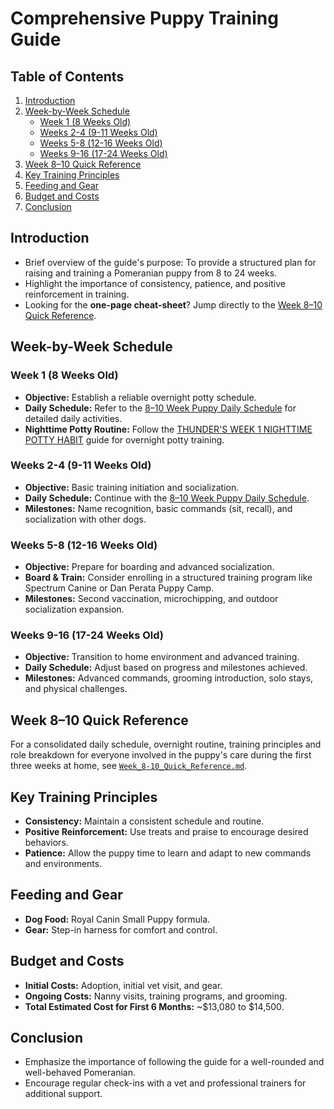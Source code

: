 # Comprehensive Puppy Training Guide

## Table of Contents
1. [Introduction](#introduction)
2. [Week-by-Week Schedule](#week-by-week-schedule)
   - [Week 1 (8 Weeks Old)](#week-1-8-weeks-old)
   - [Weeks 2-4 (9-11 Weeks Old)](#weeks-2-4-9-11-weeks-old)
   - [Weeks 5-8 (12-16 Weeks Old)](#weeks-5-8-12-16-weeks-old)
   - [Weeks 9-16 (17-24 Weeks Old)](#weeks-9-16-17-24-weeks-old)
3. [Week 8–10 Quick Reference](#week-8-10-quick-reference)
4. [Key Training Principles](#key-training-principles)
5. [Feeding and Gear](#feeding-and-gear)
6. [Budget and Costs](#budget-and-costs)
7. [Conclusion](#conclusion)

## Introduction
- Brief overview of the guide's purpose: To provide a structured plan for raising and training a Pomeranian puppy from 8 to 24 weeks.
- Highlight the importance of consistency, patience, and positive reinforcement in training.
- Looking for the **one-page cheat-sheet**? Jump directly to the [Week 8–10 Quick Reference](#week-8-10-quick-reference).

## Week-by-Week Schedule

### Week 1 (8 Weeks Old)
- **Objective:** Establish a reliable overnight potty schedule.
- **Daily Schedule:** Refer to the [8–10 Week Puppy Daily Schedule](Puppy_Schedule_8-10_Weeks.md) for detailed daily activities.
- **Nighttime Potty Routine:** Follow the [THUNDER'S WEEK 1 NIGHTTIME POTTY HABIT](Nightime%20Guide) guide for overnight potty training.

### Weeks 2-4 (9-11 Weeks Old)
- **Objective:** Basic training initiation and socialization.
- **Daily Schedule:** Continue with the [8–10 Week Puppy Daily Schedule](Puppy_Schedule_8-10_Weeks.md).
- **Milestones:** Name recognition, basic commands (sit, recall), and socialization with other dogs.

### Weeks 5-8 (12-16 Weeks Old)
- **Objective:** Prepare for boarding and advanced socialization.
- **Board & Train:** Consider enrolling in a structured training program like Spectrum Canine or Dan Perata Puppy Camp.
- **Milestones:** Second vaccination, microchipping, and outdoor socialization expansion.

### Weeks 9-16 (17-24 Weeks Old)
- **Objective:** Transition to home environment and advanced training.
- **Daily Schedule:** Adjust based on progress and milestones achieved.
- **Milestones:** Advanced commands, grooming introduction, solo stays, and physical challenges.

## Week 8–10 Quick Reference

For a consolidated daily schedule, overnight routine, training principles and role breakdown for everyone involved in the puppy's care during the first three weeks at home, see [`Week_8-10_Quick_Reference.md`](Week_8-10_Quick_Reference.md).

## Key Training Principles
- **Consistency:** Maintain a consistent schedule and routine.
- **Positive Reinforcement:** Use treats and praise to encourage desired behaviors.
- **Patience:** Allow the puppy time to learn and adapt to new commands and environments.

## Feeding and Gear
- **Dog Food:** Royal Canin Small Puppy formula.
- **Gear:** Step-in harness for comfort and control.

## Budget and Costs
- **Initial Costs:** Adoption, initial vet visit, and gear.
- **Ongoing Costs:** Nanny visits, training programs, and grooming.
- **Total Estimated Cost for First 6 Months:** ~$13,080 to $14,500.

## Conclusion
- Emphasize the importance of following the guide for a well-rounded and well-behaved Pomeranian.
- Encourage regular check-ins with a vet and professional trainers for additional support. 
